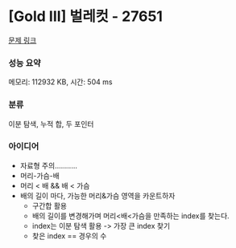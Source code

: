 # [Gold III] 벌레컷 - 27651 

[문제 링크](https://www.acmicpc.net/problem/27651) 

### 성능 요약

메모리: 112932 KB, 시간: 504 ms

### 분류

이분 탐색, 누적 합, 두 포인터

### 아이디어

- 자료형 주의...........
- 머리-가슴-배
- 머리 < 배 && 배 < 가슴
- 배의 길이 마다, 가능한 머리&가슴 영역을 카운트하자
  - 구간합 활용
  - 배의 길이를 변경해가며 머리<배<가슴을 만족하는 index를 찾는다.
  - index는 이분 탐색 활용 -> 가장 큰 index 찾기
  - 찾은 index == 경우의 수

